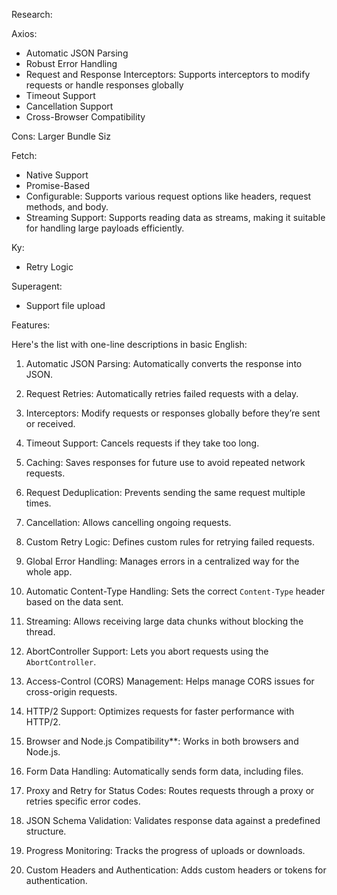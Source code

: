 Research:

Axios:
- Automatic JSON Parsing
- Robust Error Handling
- Request and Response Interceptors: Supports interceptors to modify requests or handle responses globally
- Timeout Support
- Cancellation Support
- Cross-Browser Compatibility

Cons:
Larger Bundle Siz

Fetch:
- Native Support
- Promise-Based
- Configurable: Supports various request options like headers, request methods, and body.
- Streaming Support: Supports reading data as streams, making it suitable for handling large payloads efficiently.

Ky:
- Retry Logic

Superagent:
- Support file upload

Features:

Here's the list with one-line descriptions in basic English:

1. Automatic JSON Parsing: Automatically converts the response into JSON.
2. Request Retries: Automatically retries failed requests with a delay.
3. Interceptors: Modify requests or responses globally before they’re sent or received.
4. Timeout Support: Cancels requests if they take too long.
5. Caching: Saves responses for future use to avoid repeated network requests.
6. Request Deduplication: Prevents sending the same request multiple times.
7. Cancellation: Allows cancelling ongoing requests.
8. Custom Retry Logic: Defines custom rules for retrying failed requests.
9. Global Error Handling: Manages errors in a centralized way for the whole app.
10. Automatic Content-Type Handling: Sets the correct `Content-Type` header based on the data sent.
11. Streaming: Allows receiving large data chunks without blocking the thread.
12. AbortController Support: Lets you abort requests using the `AbortController`.
13. Access-Control (CORS) Management: Helps manage CORS issues for cross-origin requests.
15. HTTP/2 Support: Optimizes requests for faster performance with HTTP/2.

16. Browser and Node.js Compatibility**: Works in both browsers and Node.js.
17. Form Data Handling: Automatically sends form data, including files.
20. Proxy and Retry for Status Codes: Routes requests through a proxy or retries specific error codes.

14. JSON Schema Validation: Validates response data against a predefined structure.


18. Progress Monitoring: Tracks the progress of uploads or downloads.
19. Custom Headers and Authentication: Adds custom headers or tokens for authentication.